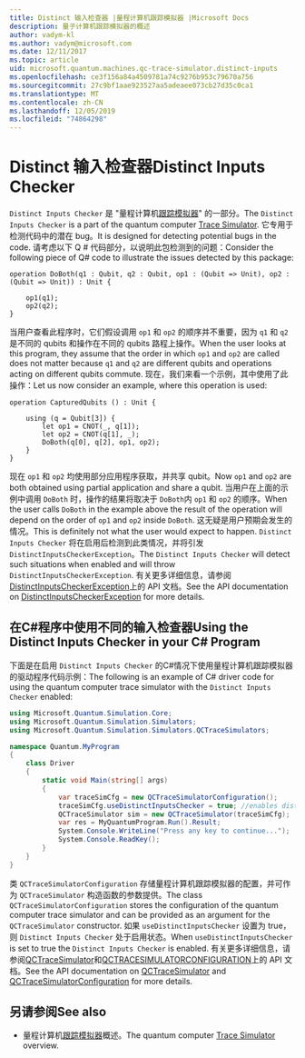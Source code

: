```yaml
---
title: Distinct 输入检查器 |量程计算机跟踪模拟器 |Microsoft Docs
description: 量子计算机跟踪模拟器的概述
author: vadym-kl
ms.author: vadym@microsoft.com
ms.date: 12/11/2017
ms.topic: article
uid: microsoft.quantum.machines.qc-trace-simulator.distinct-inputs
ms.openlocfilehash: ce3f156a84a4509781a74c9276b953c79670a756
ms.sourcegitcommit: 27c9bf1aae923527aa5adeaee073cb27d35c0ca1
ms.translationtype: MT
ms.contentlocale: zh-CN
ms.lasthandoff: 12/05/2019
ms.locfileid: "74864298"
---
```

# <a name="distinct-inputs-checker"></a><span data-ttu-id="75e27-103">Distinct 输入检查器</span><span class="sxs-lookup"><span data-stu-id="75e27-103">Distinct Inputs Checker</span></span>

<span data-ttu-id="75e27-104">`Distinct Inputs Checker` 是 "量程计算机[跟踪模拟器](xref:microsoft.quantum.machines.qc-trace-simulator.intro)" 的一部分。</span><span class="sxs-lookup"><span data-stu-id="75e27-104">The `Distinct Inputs Checker` is a part of the quantum computer [Trace Simulator](xref:microsoft.quantum.machines.qc-trace-simulator.intro).</span></span> <span data-ttu-id="75e27-105">它专用于检测代码中的潜在 bug。</span><span class="sxs-lookup"><span data-stu-id="75e27-105">It is designed for detecting potential bugs in the code.</span></span> <span data-ttu-id="75e27-106">请考虑以下 Q # 代码部分，以说明此包检测到的问题：</span><span class="sxs-lookup"><span data-stu-id="75e27-106">Consider the following piece of Q# code to illustrate the issues detected by this package:</span></span>

```qsharp
operation DoBoth(q1 : Qubit, q2 : Qubit, op1 : (Qubit => Unit), op2 : (Qubit => Unit)) : Unit {

    op1(q1);
    op2(q2);
}
```

<span data-ttu-id="75e27-107">当用户查看此程序时，它们假设调用 `op1` 和 `op2` 的顺序并不重要，因为 `q1` 和 `q2` 是不同的 qubits 和操作在不同的 qubits 路程上操作。</span><span class="sxs-lookup"><span data-stu-id="75e27-107">When the user looks at this program, they assume that the order in which `op1` and `op2` are called does not matter because `q1` and `q2` are different qubits and operations acting on different qubits commute.</span></span> <span data-ttu-id="75e27-108">现在，我们来看一个示例，其中使用了此操作：</span><span class="sxs-lookup"><span data-stu-id="75e27-108">Let us now consider an example, where this operation is used:</span></span>

```qsharp
operation CapturedQubits () : Unit {

    using (q = Qubit[3]) {
        let op1 = CNOT(_, q[1]);
        let op2 = CNOT(q[1], _);
        DoBoth(q[0], q[2], op1, op2);
    }
}
```

<span data-ttu-id="75e27-109">现在 `op1` 和 `op2` 均使用部分应用程序获取，并共享 qubit。</span><span class="sxs-lookup"><span data-stu-id="75e27-109">Now `op1` and `op2` are both obtained using partial application and share a qubit.</span></span> <span data-ttu-id="75e27-110">当用户在上面的示例中调用 `DoBoth` 时，操作的结果将取决于 `DoBoth`内 `op1` 和 `op2` 的顺序。</span><span class="sxs-lookup"><span data-stu-id="75e27-110">When the user calls `DoBoth` in the example above the result of the operation will depend on the order of `op1` and `op2` inside `DoBoth`.</span></span> <span data-ttu-id="75e27-111">这无疑是用户预期会发生的情况。</span><span class="sxs-lookup"><span data-stu-id="75e27-111">This is definitely not what the user would expect to happen.</span></span> <span data-ttu-id="75e27-112">`Distinct Inputs Checker` 将在启用后检测到此类情况，并将引发 `DistinctInputsCheckerException`。</span><span class="sxs-lookup"><span data-stu-id="75e27-112">The `Distinct Inputs Checker` will detect such situations when enabled and will throw `DistinctInputsCheckerException`.</span></span> <span data-ttu-id="75e27-113">有关更多详细信息，请参阅[DistinctInputsCheckerException](https://docs.microsoft.com/dotnet/api/Microsoft.Quantum.Simulation.Simulators.QCTraceSimulators.DistinctInputsCheckerException)上的 API 文档。</span><span class="sxs-lookup"><span data-stu-id="75e27-113">See the API documentation on [DistinctInputsCheckerException](https://docs.microsoft.com/dotnet/api/Microsoft.Quantum.Simulation.Simulators.QCTraceSimulators.DistinctInputsCheckerException) for more details.</span></span>

## <a name="using-the-distinct-inputs-checker-in-your-c-program"></a><span data-ttu-id="75e27-114">在C#程序中使用不同的输入检查器</span><span class="sxs-lookup"><span data-stu-id="75e27-114">Using the Distinct Inputs Checker in your C# Program</span></span>

<span data-ttu-id="75e27-115">下面是在启用 `Distinct Inputs Checker` 的C#情况下使用量程计算机跟踪模拟器的驱动程序代码示例：</span><span class="sxs-lookup"><span data-stu-id="75e27-115">The following is an example of C# driver code for using the quantum computer trace simulator with the `Distinct Inputs Checker` enabled:</span></span>

```csharp
using Microsoft.Quantum.Simulation.Core;
using Microsoft.Quantum.Simulation.Simulators;
using Microsoft.Quantum.Simulation.Simulators.QCTraceSimulators;

namespace Quantum.MyProgram
{
    class Driver
    {
        static void Main(string[] args)
        {
            var traceSimCfg = new QCTraceSimulatorConfiguration();
            traceSimCfg.useDistinctInputsChecker = true; //enables distinct inputs checker
            QCTraceSimulator sim = new QCTraceSimulator(traceSimCfg);
            var res = MyQuantumProgram.Run().Result;
            System.Console.WriteLine("Press any key to continue...");
            System.Console.ReadKey();
        }
    }
}
```

<span data-ttu-id="75e27-116">类 `QCTraceSimulatorConfiguration` 存储量程计算机跟踪模拟器的配置，并可作为 `QCTraceSimulator` 构造函数的参数提供。</span><span class="sxs-lookup"><span data-stu-id="75e27-116">The class `QCTraceSimulatorConfiguration` stores the configuration of the quantum computer trace simulator and can be provided as an argument for the `QCTraceSimulator` constructor.</span></span> <span data-ttu-id="75e27-117">如果 `useDistinctInputsChecker` 设置为 true，则 `Distinct Inputs Checker` 处于启用状态。</span><span class="sxs-lookup"><span data-stu-id="75e27-117">When `useDistinctInputsChecker` is set to true the `Distinct Inputs Checker` is enabled.</span></span> <span data-ttu-id="75e27-118">有关更多详细信息，请参阅[QCTraceSimulator](https://docs.microsoft.com/dotnet/api/Microsoft.Quantum.Simulation.Simulators.QCTraceSimulators.QCTraceSimulator)和[QCTRACESIMULATORCONFIGURATION](https://docs.microsoft.com/dotnet/api/Microsoft.Quantum.Simulation.Simulators.QCTraceSimulators.QCTraceSimulatorConfiguration?)上的 API 文档。</span><span class="sxs-lookup"><span data-stu-id="75e27-118">See the API documentation on [QCTraceSimulator](https://docs.microsoft.com/dotnet/api/Microsoft.Quantum.Simulation.Simulators.QCTraceSimulators.QCTraceSimulator) and [QCTraceSimulatorConfiguration](https://docs.microsoft.com/dotnet/api/Microsoft.Quantum.Simulation.Simulators.QCTraceSimulators.QCTraceSimulatorConfiguration?) for more details.</span></span>

## <a name="see-also"></a><span data-ttu-id="75e27-119">另请参阅</span><span class="sxs-lookup"><span data-stu-id="75e27-119">See also</span></span>

- <span data-ttu-id="75e27-120">量程计算机[跟踪模拟器](xref:microsoft.quantum.machines.qc-trace-simulator.intro)概述。</span><span class="sxs-lookup"><span data-stu-id="75e27-120">The quantum computer [Trace Simulator](xref:microsoft.quantum.machines.qc-trace-simulator.intro) overview.</span></span>
